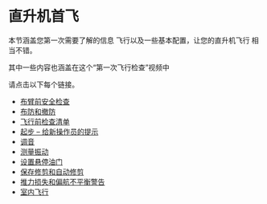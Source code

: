 # 直升机首飞

本节涵盖您第一次需要了解的信息 飞行以及一些基本配置，让您的直升机飞行 相当不错。

其中一些内容也涵盖在这个“第一次飞行检查”视频中

请点击以下每个链接。

* [布臂前安全检查](https://ardupilot.org/copter/docs/common-prearm-safety-checks.html)
* [布防和撤防](https://ardupilot.org/copter/docs/arming\_the\_motors.html)
* [飞行前检查清单](https://ardupilot.org/copter/docs/checklist.html)
* [起步 – 给新操作员的提示](https://ardupilot.org/copter/docs/ac\_tipsfornewpilots.html)
* [调音](https://ardupilot.org/copter/docs/common-tuning.html)
* [测量振动](https://ardupilot.org/copter/docs/common-measuring-vibration.html)
* [设置悬停油门](https://ardupilot.org/copter/docs/ac\_throttlemid.html)
* [保存修剪和自动修剪](https://ardupilot.org/copter/docs/autotrim.html)
* [推力损失和偏航不平衡警告](https://ardupilot.org/copter/docs/thrust\_loss\_yaw\_imbalance.html)
* [室内飞行](https://ardupilot.org/copter/docs/indoor-flying.html)
